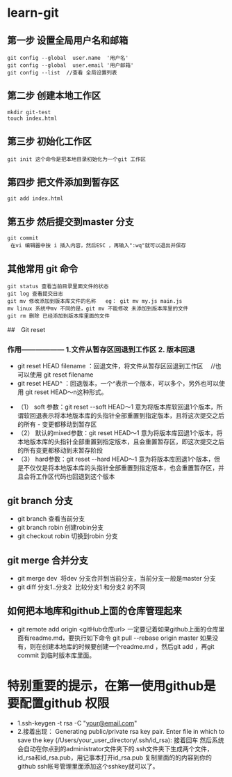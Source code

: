 # learn-git
## 第一步 设置全局用户名和邮箱
	git config --global  user.name  '用户名'
 	git config --global  user.email '用户邮箱'
	git config --list  //查看 全局设置列表
## 第二步  创建本地工作区
	mkdir git-test
	touch index.html
## 第三步 初始化工作区
	git init 这个命令是把本地目录初始化为一个git 工作区
## 第四步 把文件添加到暂存区
	git add index.html
## 第五步 然后提交到master 分支
	git commit 
	 在vi 编辑器中按 i 插入内容，然后ESC ，再输入":wq"就可以退出并保存
## 其他常用 git 命令 
	git status 查看当前目录里面文件的状态
	git log 查看提交日志
	git mv 修改添加到版本库文件的名称   eg： git mv my.js main.js 
	mv linux 系统中mv 不同的是，git mv 不能修改 未添加到版本库里的文件
	git rm 删除 已经添加到版本库里面的文件

##　Git reset 　

### 作用—————— 1.文件从暂存区回退到工作区 2. 版本回退 　　　　
* git reset HEAD filename ：回退文件，将文件从暂存区回退到工作区 　//也可以使用 git reset filename
* git reset HEAD^ ：回退版本，一个^表示一个版本，可以多个，另外也可以使用 git reset HEAD～n这种形式。
- （1） soft 参数：git reset --soft HEAD～1 意为将版本库软回退1个版本，所谓软回退表示将本地版本库的头指针全部重置到指定版本，且将这次提交之后的所有 - 变更都移动到暂存区
-	（2） 默认的mixed参数：git reset HEAD～1 意为将版本库回退1个版本，将本地版本库的头指针全部重置到指定版本，且会重置暂存区，即这次提交之后的所有变更都移动到未暂存阶段
-	（3） hard参数：git reset --hard HEAD～1 意为将版本库回退1个版本，但是不仅仅是将本地版本库的头指针全部重置到指定版本，也会重置暂存区，并且会将工作区代码也回退到这个版本    
## git branch 分支
- git branch 查看当前分支
- git branch robin 创建robin分支
- git checkout robin 切换到robin 分支
## git merge 合并分支
- git merge dev  将dev 分支合并到当前分支，当前分支一般是master 分支
- git diff 分支1..分支2  比较分支1 和分支2 的不同
## 如何把本地库和github上面的仓库管理起来
- git remote add origin <gitHub仓库url> 一定要记着如果github上面的仓库里面有readme.md，要执行如下命令
	 git pull --rebase origin master 如果没有，则在创建本地库的时候要创建一个readme.md ，然后git add ，再git commit 到临时版本库里面。
# 特别重要的提示，在第一使用github是要配置github 权限
- 1.ssh-keygen -t rsa -C "your@email.com"
- 2.接着出现：
	Generating public/private rsa key pair.
	Enter file in which to save the key (/Users/your_user_directory/.ssh/id_rsa):
	 接着回车
	 然后系统会自动在你点到的administrator文件夹下的.ssh文件夹下生成两个文件，id_rsa和id_rsa.pub，用记事本打开id_rsa.pub
	 复制里面的的内容到你的github ssh帐号管理里面添加这个sshkey就可以了。
	 
